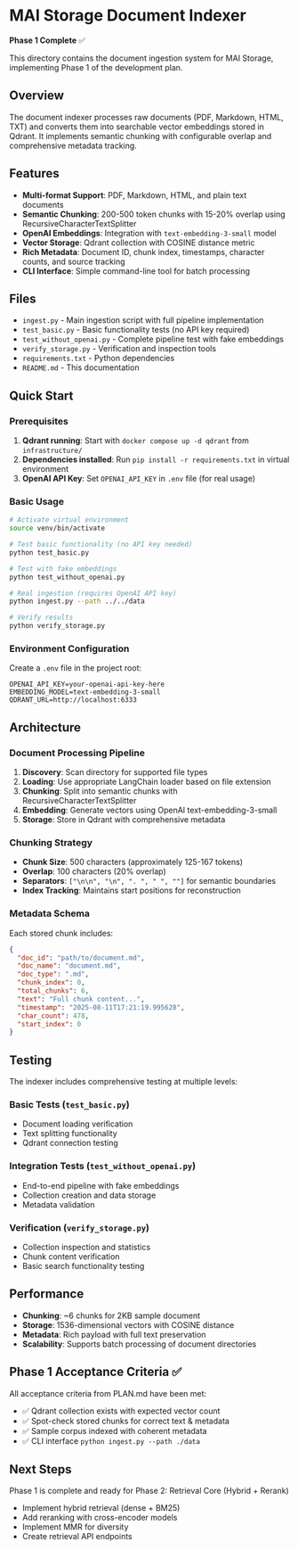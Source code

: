 # MAI Storage Document Indexer

**Phase 1 Complete** ✅

This directory contains the document ingestion system for MAI Storage, implementing Phase 1 of the development plan.

## Overview

The document indexer processes raw documents (PDF, Markdown, HTML, TXT) and converts them into searchable vector embeddings stored in Qdrant. It implements semantic chunking with configurable overlap and comprehensive metadata tracking.

## Features

- **Multi-format Support**: PDF, Markdown, HTML, and plain text documents
- **Semantic Chunking**: 200-500 token chunks with 15-20% overlap using RecursiveCharacterTextSplitter
- **OpenAI Embeddings**: Integration with `text-embedding-3-small` model
- **Vector Storage**: Qdrant collection with COSINE distance metric
- **Rich Metadata**: Document ID, chunk index, timestamps, character counts, and source tracking
- **CLI Interface**: Simple command-line tool for batch processing

## Files

- `ingest.py` - Main ingestion script with full pipeline implementation
- `test_basic.py` - Basic functionality tests (no API key required)
- `test_without_openai.py` - Complete pipeline test with fake embeddings
- `verify_storage.py` - Verification and inspection tools
- `requirements.txt` - Python dependencies
- `README.md` - This documentation

## Quick Start

### Prerequisites

1. **Qdrant running**: Start with `docker compose up -d qdrant` from `infrastructure/`
2. **Dependencies installed**: Run `pip install -r requirements.txt` in virtual environment
3. **OpenAI API Key**: Set `OPENAI_API_KEY` in `.env` file (for real usage)

### Basic Usage

```bash
# Activate virtual environment
source venv/bin/activate

# Test basic functionality (no API key needed)
python test_basic.py

# Test with fake embeddings
python test_without_openai.py

# Real ingestion (requires OpenAI API key)
python ingest.py --path ../../data

# Verify results
python verify_storage.py
```

### Environment Configuration

Create a `.env` file in the project root:

```env
OPENAI_API_KEY=your-openai-api-key-here
EMBEDDING_MODEL=text-embedding-3-small
QDRANT_URL=http://localhost:6333
```

## Architecture

### Document Processing Pipeline

1. **Discovery**: Scan directory for supported file types
2. **Loading**: Use appropriate LangChain loader based on file extension
3. **Chunking**: Split into semantic chunks with RecursiveCharacterTextSplitter
4. **Embedding**: Generate vectors using OpenAI text-embedding-3-small
5. **Storage**: Store in Qdrant with comprehensive metadata

### Chunking Strategy

- **Chunk Size**: 500 characters (approximately 125-167 tokens)
- **Overlap**: 100 characters (20% overlap)
- **Separators**: `["\n\n", "\n", ". ", " ", ""]` for semantic boundaries
- **Index Tracking**: Maintains start positions for reconstruction

### Metadata Schema

Each stored chunk includes:

```json
{
  "doc_id": "path/to/document.md",
  "doc_name": "document.md", 
  "doc_type": ".md",
  "chunk_index": 0,
  "total_chunks": 6,
  "text": "Full chunk content...",
  "timestamp": "2025-08-11T17:21:19.995628",
  "char_count": 478,
  "start_index": 0
}
```

## Testing

The indexer includes comprehensive testing at multiple levels:

### Basic Tests (`test_basic.py`)
- Document loading verification
- Text splitting functionality
- Qdrant connection testing

### Integration Tests (`test_without_openai.py`)
- End-to-end pipeline with fake embeddings
- Collection creation and data storage
- Metadata validation

### Verification (`verify_storage.py`)
- Collection inspection and statistics
- Chunk content verification
- Basic search functionality testing

## Performance

- **Chunking**: ~6 chunks for 2KB sample document
- **Storage**: 1536-dimensional vectors with COSINE distance
- **Metadata**: Rich payload with full text preservation
- **Scalability**: Supports batch processing of document directories

## Phase 1 Acceptance Criteria ✅

All acceptance criteria from PLAN.md have been met:

- ✅ Qdrant collection exists with expected vector count
- ✅ Spot-check stored chunks for correct text & metadata
- ✅ Sample corpus indexed with coherent metadata
- ✅ CLI interface `python ingest.py --path ./data`

## Next Steps

Phase 1 is complete and ready for Phase 2: Retrieval Core (Hybrid + Rerank)

- Implement hybrid retrieval (dense + BM25)
- Add reranking with cross-encoder models
- Implement MMR for diversity
- Create retrieval API endpoints
